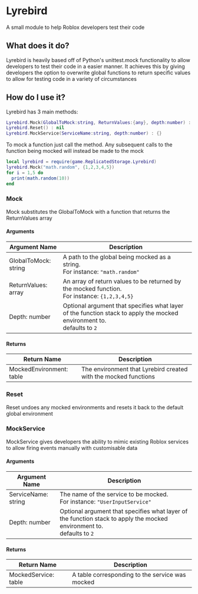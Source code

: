 # Lyrebird
A small module to help Roblox developers test their code
## What does it do?
<p>Lyrebird is heavily based off of Python's unittest.mock functionality to allow developers to test their code in a easier manner. It achieves this by giving developers the option to overwrite global functions to return specific values to allow for testing code in a variety of circumstances</p>

## How do I use it?
Lyrebird has 3 main methods:
```lua
Lyrebird.Mock(GlobalToMock:string, ReturnValues:{any}, depth:number) : {}
Lyrebird.Reset() : nil
Lyrebird.MockService(ServiceName:string, depth:number) : {}
```
To mock a function just call the method. Any subsequent calls to the function being mocked will instead be made to the mock
```lua
local lyrebird = require(game.ReplicatedStorage.Lyrebird)
lyrebird.Mock("math.random", {1,2,3,4,5})
for i = 1,5 do
  print(math.random(10))
end
```

### Mock
Mock substitutes the GlobalToMock with a function that returns the ReturnValues array
#### Arguments
| Argument Name | Description |
| --- | --- |
| GlobalToMock: string | A path to the global being mocked as a string. <br> For instance: ```"math.random"``` |
| ReturnValues: array | An array of return values to be returned by the mocked function. <br> For instance: ```{1,2,3,4,5}``` |
| Depth: number | Optional argument that specifies what layer of the function stack to apply the mocked environment to. <br> defaults to ```2``` |
#### Returns
| Return Name | Description |
| --- | --- |
| MockedEnvironment: table | The environment that Lyrebird created with the mocked functions |
### Reset
Reset undoes any mocked environments and resets it back to the default global environment
### MockService
MockService gives developers the ability to mimic existing Roblox services to allow firing events manually with customisable data
#### Arguments
| Argument Name | Description |
| --- | --- |
| ServiceName: string | The name of the service to be mocked.<br> For instance: ```"UserInputService"``` |
| Depth: number | Optional argument that specifies what layer of the function stack to apply the mocked environment to. <br> defaults to ```2``` |
#### Returns
| Return Name | Description |
| --- | --- |
| MockedService: table | A table corresponding to the service was mocked |
